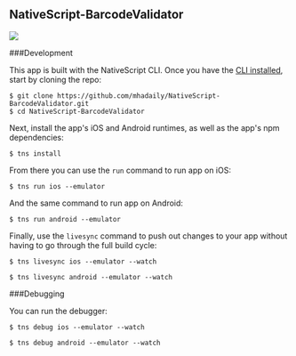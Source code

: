 ## NativeScript-BarcodeValidator


![](https://www.majidhajian.com/images/barcodeValidator.gif)


###Development

This app is built with the NativeScript CLI. Once you have the [CLI installed](http://docs.nativescript.org/angular/tutorial/ng-chapter-1#11-install-nativescript-and-configure-your-environment), start by cloning the repo:

```
$ git clone https://github.com/mhadaily/NativeScript-BarcodeValidator.git
$ cd NativeScript-BarcodeValidator
```

Next, install the app's iOS and Android runtimes, as well as the app's npm dependencies:

```
$ tns install
```

From there you can use the `run` command to run app on iOS:

```
$ tns run ios --emulator
```

And the same command to run app on Android:

```
$ tns run android --emulator
```

Finally, use the `livesync` command to push out changes to your app without having to go through the full build cycle:

```
$ tns livesync ios --emulator --watch
```
```
$ tns livesync android --emulator --watch
```

###Debugging


You can run the debugger:
```
$ tns debug ios --emulator --watch
```
```
$ tns debug android --emulator --watch
```